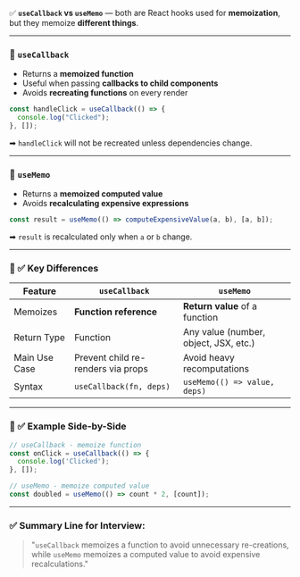 ✅ **`useCallback` vs `useMemo`** — both are React hooks used for **memoization**, but they memoize **different things**.

---

### 🔹 **`useCallback`**

* Returns a **memoized function**
* Useful when passing **callbacks to child components**
* Avoids **recreating functions** on every render

```jsx
const handleClick = useCallback(() => {
  console.log("Clicked");
}, []);
```

➡ `handleClick` will not be recreated unless dependencies change.

---

### 🔹 **`useMemo`**

* Returns a **memoized computed value**
* Avoids **recalculating expensive expressions**

```jsx
const result = useMemo(() => computeExpensiveValue(a, b), [a, b]);
```

➡ `result` is recalculated only when `a` or `b` change.

---

### 🔹 ✅ Key Differences

| Feature       | `useCallback`                      | `useMemo`                             |
| ------------- | ---------------------------------- | ------------------------------------- |
| Memoizes      | **Function reference**             | **Return value** of a function        |
| Return Type   | Function                           | Any value (number, object, JSX, etc.) |
| Main Use Case | Prevent child re-renders via props | Avoid heavy recomputations            |
| Syntax        | `useCallback(fn, deps)`            | `useMemo(() => value, deps)`          |

---

### 🔹 ✅ Example Side-by-Side

```jsx
// useCallback - memoize function
const onClick = useCallback(() => {
  console.log('Clicked');
}, []);

// useMemo - memoize computed value
const doubled = useMemo(() => count * 2, [count]);
```

---

### ✅ Summary Line for Interview:

> "`useCallback` memoizes a function to avoid unnecessary re-creations, while `useMemo` memoizes a computed value to avoid expensive recalculations."
> 
